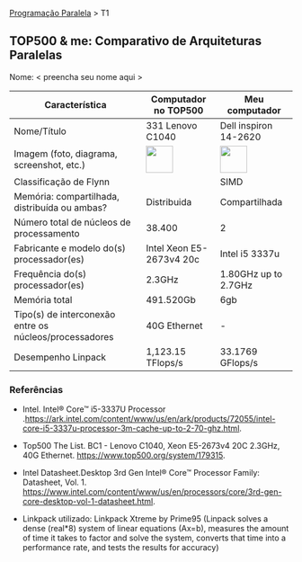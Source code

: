 [Programação Paralela](https://github.com/AndreaInfUFSM/elc139-2018a) > T1

TOP500 & me: Comparativo de Arquiteturas Paralelas
--------------------------------------------------

Nome: < preencha seu nome aqui >

| Característica                                            | Computador no TOP500  | Meu computador  |
| --------------------------------------------------------- | --------------------- | --------------- |
| Nome/Título                                               |  331 Lenovo C1040     |  Dell inspiron 14-2620
| Imagem (foto, diagrama, screenshot, etc.)                 |  <img src="http://www.top500.org/static//images/Top500_logo.png" width="48"> |  <img src="https://www.tudoemtecnologia.com/wp-content/uploads/2013/12/Dell-Inspiron-14-2620.jpg" width="48">|
| Classificação de Flynn                                    |                       |      SIMD           | 
| Memória: compartilhada, distribuída ou ambas?             |          Distribuida             |     Compartilhada            |
| Número total de núcleos de processamento                  |        38.400         |        2        |
| Fabricante e modelo do(s) processador(es)                 |Intel Xeon E5-2673v4 20c|Intel i5 3337u  |
| Frequência do(s) processador(es)                          |  2.3GHz               |1.80GHz up to 2.7GHz|
| Memória total                                             |        491.520Gb      |       6gb          |
| Tipo(s) de interconexão entre os núcleos/processadores    |      40G Ethernet     |      -           |
| Desempenho Linpack                                        |        1,123.15 TFlops/s               |  33.1769 GFlops/s      |

### Referências
- Intel. Intel® Core™ i5-3337U Processor .https://ark.intel.com/content/www/us/en/ark/products/72055/intel-core-i5-3337u-processor-3m-cache-up-to-2-70-ghz.html.
- Top500 The List. BC1 - Lenovo C1040, Xeon E5-2673v4 20C 2.3GHz, 40G Ethernet. https://www.top500.org/system/179315.
- Intel Datasheet.Desktop 3rd Gen Intel® Core™ Processor Family: Datasheet, Vol. 1. https://www.intel.com/content/www/us/en/processors/core/3rd-gen-core-desktop-vol-1-datasheet.html.


- Linkpack utilizado: Linkpack Xtreme by Prime95
(Linpack solves a dense (real*8) system of linear equations (Ax=b), measures
the amount of time it takes to factor and solve the system, converts that
time into a performance rate, and tests the results for accuracy)
